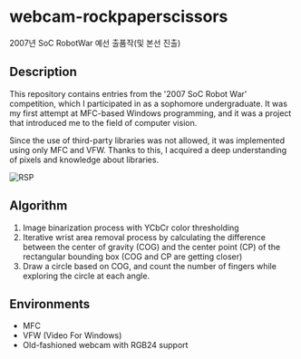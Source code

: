 # webcam-rockpaperscissors
2007년 SoC RobotWar 예선 출품작(및 본선 진출)

## Description
This repository contains entries from the '2007 SoC Robot War' competition, which I participated in as a sophomore undergraduate. It was my first attempt at MFC-based Windows programming, and it was a project that introduced me to the field of computer vision.

Since the use of third-party libraries was not allowed, it was implemented using only MFC and VFW. Thanks to this, I acquired a deep understanding of pixels and knowledge about libraries.

![RSP](https://github.com/blastak/webcam-rockpaperscissors/assets/12149098/9b58a244-0a93-4c29-ae70-be001997d693)

## Algorithm
1. Image binarization process with YCbCr color thresholding
2. Iterative wrist area removal process by calculating the difference between the center of gravity (COG) and the center point (CP) of the rectangular bounding box (COG and CP are getting closer)
3. Draw a circle based on COG, and count the number of fingers while exploring the circle at each angle.

## Environments
- MFC
- VFW (Video For Windows)
- Old-fashioned webcam with RGB24 support

